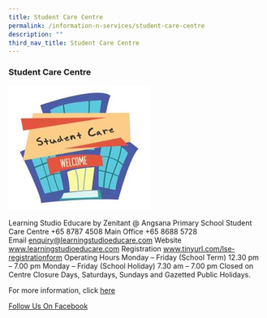 ```yaml
---
title: Student Care Centre
permalink: /information-n-services/student-care-centre
description: ""
third_nav_title: Student Care Centre
---
```


### Student Care Centre

![Zenitant Student Care](/images/Zenitant%20Student%20Care%20Centre.jpg)

Learning Studio Educare by Zenitant @ Angsana Primary School
Student Care Centre
+65 8787 4508 
Main Office	+65 8688 5728          
Email	 enquiry@learningstudioeducare.com
Website 	 www.learningstudioeducare.com
Registration 	 www.tinyurl.com/lse-registrationform
Operating Hours
Monday – Friday (School Term)	 12.30 pm – 7.00 pm
Monday – Friday (School Holiday)	 7.30 am – 7.00 pm
Closed on Centre Closure Days, Saturdays, Sundays and Gazetted Public Holidays.


For more information, click [here](https://learningstudioeducare.com/)

[Follow Us On Facebook](https://www.facebook.com/learningstudiobyzenitant/)


